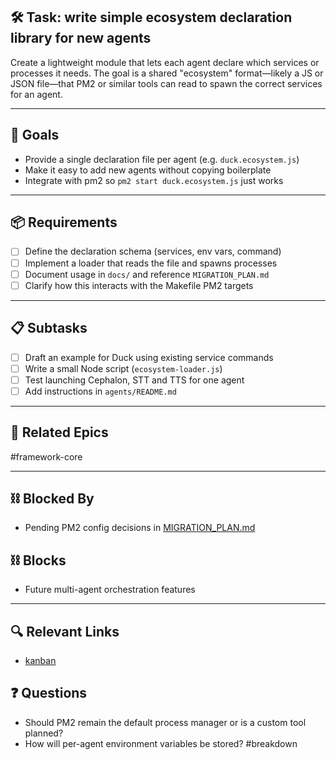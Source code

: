 ## 🛠️ Task: write simple ecosystem declaration library for new agents

Create a lightweight module that lets each agent declare which
services or processes it needs. The goal is a shared "ecosystem"
format—likely a JS or JSON file—that PM2 or similar tools can read to
spawn the correct services for an agent.

---

## 🎯 Goals

- Provide a single declaration file per agent (e.g. `duck.ecosystem.js`)
- Make it easy to add new agents without copying boilerplate
- Integrate with pm2 so `pm2 start duck.ecosystem.js` just works

---

## 📦 Requirements

- [ ] Define the declaration schema (services, env vars, command)
- [ ] Implement a loader that reads the file and spawns processes
- [ ] Document usage in `docs/` and reference `MIGRATION_PLAN.md`
- [ ] Clarify how this interacts with the Makefile PM2 targets

---

## 📋 Subtasks

- [ ] Draft an example for Duck using existing service commands
- [ ] Write a small Node script (`ecosystem-loader.js`)
- [ ] Test launching Cephalon, STT and TTS for one agent
- [ ] Add instructions in `agents/README.md`

---

## 🔗 Related Epics

#framework-core

---

## ⛓️ Blocked By

- Pending PM2 config decisions in [MIGRATION_PLAN.md](../MIGRATION_PLAN.md)

## ⛓️ Blocks

- Future multi-agent orchestration features

---

## 🔍 Relevant Links

- [kanban](../boards/kanban.md)

## ❓ Questions

- Should PM2 remain the default process manager or is a custom tool planned?
- How will per-agent environment variables be stored?
#breakdown

